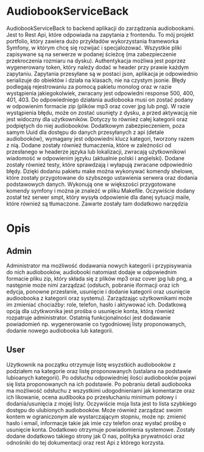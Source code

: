 # AudiobookServiceBack
AudiobookServiceBack to backend aplikacji do zarządzania audiobookami. Jest to Rest Api, które odpowiada na zapytania z frontendu. To mój projekt portfolio, który zawiera dużo przykładów wykorzystania frameworka Symfony, w którym chcę się rozwijać i specjalozować. Wszystkie pliki zapisywane są na serwerze w podanej ścieżcę (ma zabezpieczenie przekroczenia rozmiaru na dysku). Authentykacja możliwa jest poprzez wygenerowany token, który należy dodać w header przy prawie każdym zapytaniu. Zapytania przesyłane są w postaci json, aplikacja je odpowiednio serializuje do obiektów i działa na klasach, nie na czystym jsonie. Błędy podlegają rejestrowaniu za pomocą pakietu monolog oraz w razie wystąpienia jakiegokolwiek, zwracany jest odpowiedni response 500, 400, 401, 403. Do odpowiedniego działania audiobooka musi on zostać podany w odpowienim formacie zip (plików mp3 oraz cover jpg lub png). W razie wystąpienia błędu, może on zostać usunięty z dysku, a przed aktywacją nie jest widoczny dla użytkowników. Dotyczy to również całej kategorii oraz podpiętych do niej audiobooków. Dodatkowym zabezpieczeniem, poza samym Uuid dla dostępu do danych przesyłanych z api (detale audiobooków), wymagany jest odpowiedni klucz kategori, tworzony razem z nią. Dodane zostały również tłumaczenia, które w zależności od przesłanego w headerze języka lub lokalizacji, zwracają użytkownikowi wiadomość w odpowienim języku (aktualnie polski i angielski). Dodane zostały również testy, które sprawdzają i wyłapują zwracane odpowiednio błędy. Dzięki dodaniu pakietu make można wykonywać komendy shelowe, które zostały przygotowane do szybszego ustawienia serwera oraz dodania podstawowych danych. Wykonują one w większości przygotowane komendy symfony i można je znależć w pliku Makefile. Oczywiście dodany został też serwer smpt, który wysyła odpowienie dla danej sytuacji maile, które również są tłumaczone. Zawarte zostały tam dodatkowo narzędzia 
<br>

# Opis
## Admin
Administrator ma możliwość dodawania nowych kategorii i przypisywania do nich audiobooków, audiobooki natomiast dodaje w odpowiednim formacie pliku zip, który składa się z plików mp3 oraz cover jpg lub png, a następnie może nimi zarządzać (odsłuch, pobranie iformacji oraz ich edycja, ponowne przesłanie, usunięcie i dodanie kategorii oraz usunięcie audioobooka z kategorii oraz systemu). Zarządzając użytkownikami może im zmieniać chociażby: role, telefon, hasło i aktywować ich. Dodatkową opcją dla użytkwonika jest prośba o usunięcie konta, którą również rozpatruje administrator. Ostatnią funkcjonalności jest dodawanie powiadomień np. wygenerowanie co tygodniowej listy proponowanych, dodanie nowego audiobooka lub kategorii.

## User
Użytkownik na początku otrzymuje listę wsyzstkich audiobooków z podziałem na kategorie oraz listę proponowanych (ustalana na podstawie lubioanych kategorii). Po odsłuchu odpowiedniej ilości audiobooków pojawi się lista proponowanych na ich podstawie. Po pobraniu detali audiobooka ma możliwość odsłuchu z wszystkimi udogodnieniami jak komentarze oraz ich likowanie, ocena audibooka po przesłuchaniu minimum połowy i dodania/usunięcia z mojej listy. Oczywiście moja lista jest to lista szybkiego dostępu do ulubionych audiobooków. Może również zarządzać swoim kontem w ograniczonym ale wystarczającym stopniu, może np: zmienić hasło i email, informacje takie jak imie czy telefon oraz wysłać prośbę o usunięcie konta. Dodatkowo otrzymuje powiadomienia systemowe. Zostały dodane dodatkowo takiego strony jak O nas, polityka prywatności oraz odnośniki do tej dokumentacji oraz rest Api z którego korzysta.
